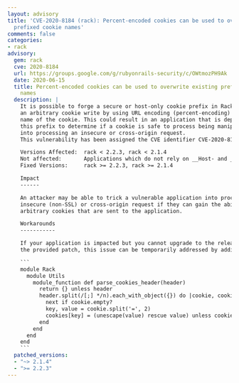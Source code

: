 ```yaml
---
layout: advisory
title: 'CVE-2020-8184 (rack): Percent-encoded cookies can be used to overwrite existing
  prefixed cookie names'
comments: false
categories:
- rack
advisory:
  gem: rack
  cve: 2020-8184
  url: https://groups.google.com/g/rubyonrails-security/c/OWtmozPH9Ak
  date: 2020-06-15
  title: Percent-encoded cookies can be used to overwrite existing prefixed cookie
    names
  description: |
    It is possible to forge a secure or host-only cookie prefix in Rack using
    an arbitrary cookie write by using URL encoding (percent-encoding) on the
    name of the cookie. This could result in an application that is dependent on
    this prefix to determine if a cookie is safe to process being manipulated
    into processing an insecure or cross-origin request.
    This vulnerability has been assigned the CVE identifier CVE-2020-8184.

    Versions Affected:  rack < 2.2.3, rack < 2.1.4
    Not affected:       Applications which do not rely on __Host- and __Secure- prefixes to determine if a cookie is safe to process
    Fixed Versions:     rack >= 2.2.3, rack >= 2.1.4

    Impact
    ------

    An attacker may be able to trick a vulnerable application into processing an
    insecure (non-SSL) or cross-origin request if they can gain the ability to write
    arbitrary cookies that are sent to the application.

    Workarounds
    -----------

    If your application is impacted but you cannot upgrade to the released versions or apply
    the provided patch, this issue can be temporarily addressed by adding the following workaround:

    ```
    module Rack
      module Utils
        module_function def parse_cookies_header(header)
          return {} unless header
          header.split(/[;] */n).each_with_object({}) do |cookie, cookies|
            next if cookie.empty?
            key, value = cookie.split('=', 2)
            cookies[key] = (unescape(value) rescue value) unless cookies.key?(key)
          end
        end
      end
    end
    ```
  patched_versions:
  - "~> 2.1.4"
  - ">= 2.2.3"
---
```

